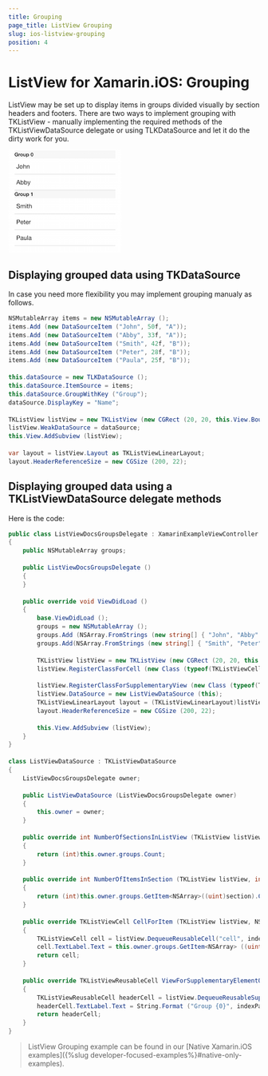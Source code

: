 ```yaml
---
title: Grouping
page_title: ListView Grouping
slug: ios-listview-grouping
position: 4
---
```


# ListView for Xamarin.iOS: Grouping 

ListView may be set up to display items in groups divided visually by section headers and footers.
There are two ways to implement grouping with TKListView - manually implementing the required methods of the TKListViewDataSource delegate or using TLKDataSource and let it do the dirty work for you.

<img src="../images/listview-grouping001.png"/>

## Displaying grouped data using TKDataSource

In case you need more flexibility you may implement grouping manualy as follows.

```C#
NSMutableArray items = new NSMutableArray ();
items.Add (new DataSourceItem ("John", 50f, "A"));
items.Add (new DataSourceItem ("Abby", 33f, "A"));
items.Add (new DataSourceItem ("Smith", 42f, "B"));
items.Add (new DataSourceItem ("Peter", 28f, "B"));
items.Add (new DataSourceItem ("Paula", 25f, "B"));

this.dataSource = new TLKDataSource ();
this.dataSource.ItemSource = items;
this.dataSource.GroupWithKey ("Group");
dataSource.DisplayKey = "Name";

TKListView listView = new TKListView (new CGRect (20, 20, this.View.Bounds.Size.Width - 40, this.View.Bounds.Size.Height - 40));
listView.WeakDataSource = dataSource;
this.View.AddSubview (listView);

var layout = listView.Layout as TKListViewLinearLayout;
layout.HeaderReferenceSize = new CGSize (200, 22);
```

## Displaying grouped data using a TKListViewDataSource delegate methods

Here is the code:

```C#
public class ListViewDocsGroupsDelegate : XamarinExampleViewController
{
    public NSMutableArray groups;

    public ListViewDocsGroupsDelegate ()
    {
    }

    public override void ViewDidLoad ()
    {
        base.ViewDidLoad ();
        groups = new NSMutableArray ();
        groups.Add (NSArray.FromStrings (new string[] { "John", "Abby" }));
        groups.Add(NSArray.FromStrings (new string[] { "Smith", "Peter", "Paula" }));

        TKListView listView = new TKListView (new CGRect (20, 20, this.View.Bounds.Size.Width - 40, this.View.Bounds.Size.Height - 40));
        listView.RegisterClassForCell (new Class (typeof(TKListViewCell)), "cell");

        listView.RegisterClassForSupplementaryView (new Class (typeof(TKListViewHeaderCell)), TKListViewElementKindSectionKey.Header, new NSString("header"));
        listView.DataSource = new ListViewDataSource (this);
        TKListViewLinearLayout layout = (TKListViewLinearLayout)listView.Layout;
        layout.HeaderReferenceSize = new CGSize (200, 22);

        this.View.AddSubview (listView);
    }
}

class ListViewDataSource : TKListViewDataSource
{
    ListViewDocsGroupsDelegate owner;

    public ListViewDataSource (ListViewDocsGroupsDelegate owner)
    {
        this.owner = owner;
    }

    public override int NumberOfSectionsInListView (TKListView listView)
    {
        return (int)this.owner.groups.Count;
    }

    public override int NumberOfItemsInSection (TKListView listView, int section)
    {
        return (int)this.owner.groups.GetItem<NSArray>((uint)section).Count;
    }

    public override TKListViewCell CellForItem (TKListView listView, NSIndexPath indexPath)
    {
        TKListViewCell cell = listView.DequeueReusableCell("cell", indexPath) as TKListViewCell;
        cell.TextLabel.Text = this.owner.groups.GetItem<NSArray> ((uint)indexPath.Section).GetItem<NSString> ((uint)indexPath.Row);
        return cell;
    }

    public override TKListViewReusableCell ViewForSupplementaryElementOfKind (TKListView listView, NSString kind, NSIndexPath indexPath)
    {
        TKListViewReusableCell headerCell = listView.DequeueReusableSupplementaryView(kind, "header", indexPath) as TKListViewReusableCell;
        headerCell.TextLabel.Text = String.Format ("Group {0}", indexPath.Section);
        return headerCell;
    }
}
```

> ListView Grouping example can be found in our [Native Xamarin.iOS examples]({%slug developer-focused-examples%}#native-only-examples).
